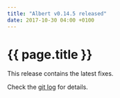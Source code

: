 ```yaml
---
title: "Albert v0.14.5 released"
date: 2017-10-30 04:00 +0100
---
```


# {{ page.title }}

This release contains the latest fixes.

Check the [git log](https://github.com/albertlauncher/albert/commits/v0.14.5) for details.
